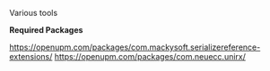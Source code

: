Various tools

**Required Packages**

https://openupm.com/packages/com.mackysoft.serializereference-extensions/
https://openupm.com/packages/com.neuecc.unirx/
